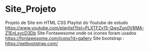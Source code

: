 # Site_Projeto
Projeto de Site em HTML CSS 
Playlist do Youtube de estudo https://www.youtube.com/playlist?list=PLXTFZv15-QwxZun0V8MA-Z1EnLsycD3Db
Site Fontawesome onde os icones foram usados https://fontawesome.com/icons?d=gallery
Site bootstrap : https://getbootstrap.com/